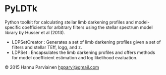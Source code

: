 # PyLDTk
Python toolkit for calculating stellar limb darkening profiles and model-specific coefficients for arbitrary filters using the stellar spectrum model library by Husser et al (2013).

 - LDPSetCreator : Generates a set of limb darkening profiles given a set of filters and stellar TEff, logg, and z.
 - LDPSet : Encapsulates the limb darkening profiles and offers methods for model coefficient estimation and log likelihood evaluation.

© 2015 Hannu Parviainen <hpparvi@gmail.com>
